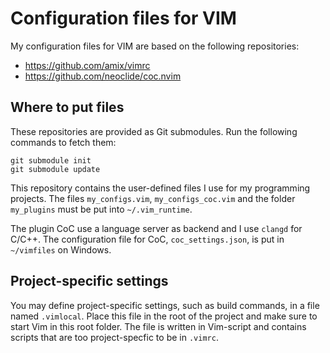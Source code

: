 # Configuration files for VIM

My configuration files for VIM are based on the following repositories:
* https://github.com/amix/vimrc
* https://github.com/neoclide/coc.nvim

## Where to put files

These repositories are provided as Git submodules. Run the following commands to fetch them:
```
git submodule init
git submodule update
```

This repository contains the user-defined files I use for my programming projects. The files
``my_configs.vim``, ``my_configs_coc.vim`` and the folder ``my_plugins`` must be put into
``~/.vim_runtime``.

The plugin CoC use a language server as backend and I use ``clangd`` for C/C++. The configuration
file for CoC, ``coc_settings.json``, is put in ``~/vimfiles`` on Windows.

## Project-specific settings

You may define project-specific settings, such as build commands, in a file named ``.vimlocal``. Place this file in
the root of the project and make sure to start Vim in this root folder. The file is written in Vim-script and contains
scripts that are too project-specfic to be in ``.vimrc``.

